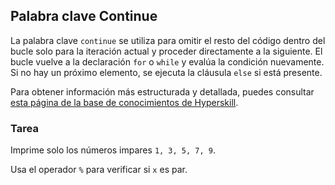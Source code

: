 ## Palabra clave Continue

La palabra clave `continue` se utiliza para omitir el resto del código dentro del bucle solo para la iteración actual y proceder directamente a la siguiente. El bucle vuelve a la declaración `for` o `while` y evalúa la condición nuevamente. Si no hay un próximo elemento, se ejecuta la cláusula `else` si está presente.

Para obtener información más estructurada y detallada, puedes consultar [esta página de la base de conocimientos de Hyperskill](https://hyperskill.org/learn/step/6302#continue?utm_source=jba&utm_medium=jba_courses_links).

### Tarea
Imprime solo los números impares `1, 3, 5, 7, 9`.

<div class='hint'>Usa el operador <code>%</code> para verificar si <code>x</code> es par.</div>